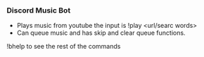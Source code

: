 ### Discord Music Bot

* Plays music from youtube the input is !play <url/searc words>
* Can queue music and has skip and clear queue functions.

!bhelp to see the rest of the commands
